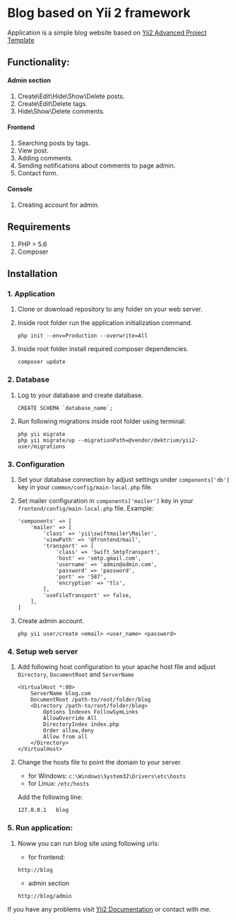 Blog based on Yii 2 framework
===============================

Application is a simple blog website based on [Yii2 Advanced Project Template](http://www.yiiframework.com/download/)

Functionality:
------------------

#### Admin section
1. Create\Edit\Hide\Show\Delete posts.
2. Create\Edit\Delete tags.
3. Hide\Show\Delete comments.

#### Frontend
1. Searching posts by tags.
2. View post.
3. Adding comments.
4. Sending notifications about comments to page admin.
4. Contact form.

#### Console
1. Creating account for admin.

Requirements
-------------------
1. PHP > 5.6
2. Composer

Installation
-------------------

### 1. Application
1. Clone or download repository to any folder on your web server.
2. Inside root folder run the application initialization command.

    ```
    php init --env=Production --overwrite=All
    ```
3. Inside root folder install required composer dependencies.

    ```
    composer update
    ```
    
### 2. Database
1. Log to your database and create database.

    ```
    CREATE SCHEMA `database_name`;
    ```
    
2. Run following migrations inside root folder using terminal:

    ```
    php yii migrate
    php yii migrate/up --migrationPath=@vendor/dektrium/yii2-user/migrations
    ```
    
### 3. Configuration
  
1. Set your database connection by adjust settings under `components['db']` key in your `common/config/main-local.php` file.

2. Set mailer configuration in `components['mailer']` key in your `frontend/config/main-local.php` file. Example:

    ```
    'components' => [
        'mailer' => [
            'class' => 'yii\swiftmailer\Mailer',
            'viewPath' => '@frontend/mail',
            'transport' => [
                'class' => 'Swift_SmtpTransport',
                'host' => 'smtp.gmail.com',
                'username' => 'admin@admin.com',
                'password' => 'password',
                'port' => '587',
                'encryption' => 'tls',
            ],
            'useFileTransport' => false,
        ],
    ]
    ```
    
3. Create admin account.

    ```
    php yii user/create <email> <user_name> <password>
    ```
    
### 4. Setup web server
1. Add following host configuration to your apache host file and adjust `Directory`, `DocumentRoot` and `ServerName`
    ```
    <VirtualHost *:80>
        ServerName blog.com
        DocumentRoot /path-to/root/folder/blog
        <Directory /path-to/root/folder/blog>
            Options Indexes FollowSymLinks
            AllowOverride All
            DirectoryIndex index.php
            Order allow,deny
            Allow from all
        </Directory>
    </VirtualHost>
    ```
    
5. Change the hosts file to point the domain to your server.

   - for Windows: `c:\Windows\System32\Drivers\etc\hosts`
   - for Linux: `/etc/hosts`

   Add the following line:

   ```
   127.0.0.1   blog
   ```
   
### 5. Run application:

1. Noww you can run blog site using following urls:
   
   - for frontend:
   
   ```
   http://blog
   ```
   
   - admin section
   
   ```
   http://blog/admin
   ```
   
If you have any problems visit [Yii2 Documentation](https://github.com/yiisoft/yii2-app-advanced/blob/master/docs/guide/README.md) or contact with me.
